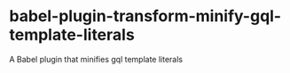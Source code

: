 # babel-plugin-transform-minify-gql-template-literals
A Babel plugin that minifies gql template literals
